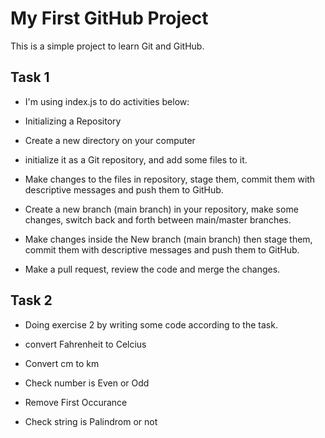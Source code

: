 # My First GitHub Project

This is a simple project to learn Git and GitHub.

## Task 1

- I'm using index.js to do activities below:

- Initializing a Repository
- Create a new directory on your computer
- initialize it as a Git repository, and add some files to it.

- Make changes to the files in repository, stage them, commit them with descriptive messages and push them to GitHub.
- Create a new branch (main branch) in your repository, make some changes, switch back and forth between main/master branches.
- Make changes inside the New branch (main branch) then stage them, commit them with descriptive messages and push them to GitHub.

- Make a pull request, review the code and merge the changes.

## Task 2

- Doing exercise 2 by writing some code according to the task.

- convert Fahrenheit to Celcius
- Convert cm to km
- Check number is Even or Odd
- Remove First Occurance
- Check string is Palindrom or not
